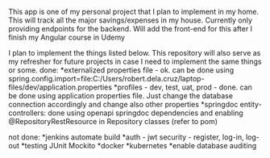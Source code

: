This app is one of my personal project that I plan to implement in my home. This will track all the major savings/expenses in my house. Currently only providing endpoints for the backend. 
Will add the front-end for this after I finish my Angular course in Udemy

I plan to implement the things listed below. This repository will also serve as my refresher for future projects in case I need to implement the same things or some.
done:
*externalized properties file - ok. can be done using spring.config.import=file:C:/Users/robert.dela.cruz/laptop-files/dev/application.properties
*profiles - dev, test, uat, prod - done. can be done using application properties file. Just change the database connection accordingly and change also other properties
*springdoc entity-controllers: done using openapi springdoc dependencies and enabling @RepositoryRestResource in Repository classes (refer to pom)

not done:
*jenkins automate build
*auth - jwt security - register, log-in, log-out
*testing JUnit Mockito
*docker
*kubernetes
*enable database auditing
